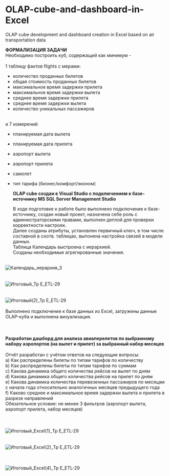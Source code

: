 # OLAP-cube-and-dashboard-in-Excel
OLAP cube development and dashboard creation in Excel based on air transportation data

**ФОРМАЛИЗАЦИЯ ЗАДАЧИ**<br>
Необходимо построить куб, содержащий как минимум -<br><br>
1 таблицу фактов flights с мерами:
- количество проданных билетов
- общая стоимость проданных билетов
- максимальное время задержки прилета
- максимальное время задержки вылета
- среднее время задержки прилета
- среднее время задержки вылета
- количество уникальных пассажиров<br><br>

и 7 измерений: 
- планируемая дата вылета
- планируемая дата прилета
- аэропорт вылета
- аэропорт прилета
- самолет
- тип тарифа (бизнес/комфорт/эконом)<br>

  **OLAP cube создан в Visual Studio с подключением к базе-источнику MS SQL Server Management Studio**<br>

  В ходе подготовке к работе было выполнено подключение к базе-источнику, создан новый проект, назначена себе роль с администраторскими правами, выполнен деплой для проверки корректности настроек.<br>
  Далее созданы атрибуты, установлен первичный ключ, в том числе составной в соотв. таблицах, выпонена настройка связей в модели данных.<br>
  Таблица Календарь выстроена с иерархией.<br>
  Созданы необходимые агрегированные значения.<br><br>
  
![Календарь_иерархия_3](https://github.com/ElenaTratsevskaya/OLAP-cube-and-dashboard-in-Excel/assets/110056199/97186cef-5e1a-4ded-b9d1-d890a56a005c)
<br><br><br>
![Итоговый_Тр Е_ETL-29](https://github.com/ElenaTratsevskaya/OLAP-cube-and-dashboard-in-Excel/assets/110056199/b3f193dc-99f6-42c5-aef2-377a1e824fdb)
<br><br><br>
![Итоговый(2)_Тр Е_ETL-29](https://github.com/ElenaTratsevskaya/OLAP-cube-and-dashboard-in-Excel/assets/110056199/b041d289-d98e-4bd1-bbad-d5061c3c42b4)
<br><br>
Выполнено подключение к базе данных из Excel, загружены данные OLAP-куба и выполнена визуализация.<br><br>
<br><br>
**Разработан дашборд для анализа авиаперелетов по выбранному набору аэропортов (на вылет и прилет) за выбранный набор месяцев**<br><br>
Отчёт разработан с учётом ответов на следующие вопросы:<br>
a) Как распределены билеты по типам тарифов по количеству<br>
b) Как распределены билеты по типам тарифов по суммам<br>
c) Какова динамика общего количества рейсов на вылет по дням<br>
d) Какова динамика общего количества рейсов на прилет по дням<br>
e) Какова динамика количества перевезенных пассажиров по месяцам с начала года относительно аналогичных месяцев предыдущего года<br>
f) Каково среднее и максимальное время задержки вылета и прилета в разрезе направлений<br>
Обязательное условие: не менее 3 фильтров (аэропорт вылета, аэропорт прилета, набор месяцев)<br><br><br><br>
![Итоговый_Excel(1)_Тр Е_ETL-29](https://github.com/ElenaTratsevskaya/OLAP-cube-and-dashboard-in-Excel/assets/110056199/c1cd0e19-5766-45da-a7db-6f5932fb2675)
<br><br><br>
![Итоговый_Excel(2)_Тр Е_ETL-29](https://github.com/ElenaTratsevskaya/OLAP-cube-and-dashboard-in-Excel/assets/110056199/fae6c3b4-6b42-4981-b64d-e21a5d318ee2)
<br><br><br>

![Итоговый_Excel(4)_Тр Е_ETL-29](https://github.com/ElenaTratsevskaya/OLAP-cube-and-dashboard-in-Excel/assets/110056199/6d7b0f9f-bcaa-4321-9b10-468ea543fd11)


